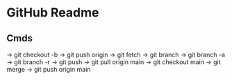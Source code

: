# GitHub Readme

## Cmds

-> git checkout -b <branch-name> <!-- Create branch  -->
-> git push origin <branch-name> <!-- Push branch into remote repo -->
-> git fetch <!-- Fetch updates from remote repos -->
-> git branch <!--List all branch-->
-> git branch -a <!--   List all branch local and all  -->
-> git branch -r
-> git push
-> git pull origin main <!-- Remote repo latest chnage fetch and up to date -->
-> git checkout main
-> git merge <branch-name> <!-- Branch merge into main repo -->
-> git push origin main <!--Push into main branch-->
